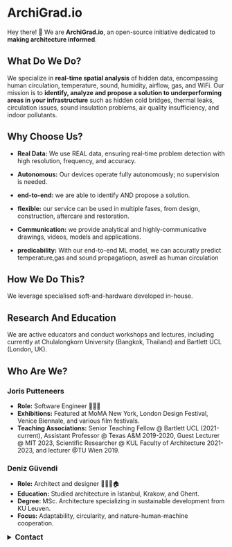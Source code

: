 
# ArchiGrad.io

Hey there! 👋 We are **ArchiGrad.io**, an open-source initiative dedicated to **making architecture informed**.

## What Do We Do?

We specialize in **real-time spatial analysis** of hidden data, encompassing human circulation, temperature, sound, humidity, airflow, gas, and WiFi. Our mission is to **identify, analyze and propose a solution to underperforming areas in your infrastructure** such as hidden cold bridges, thermal leaks, circulation issues, sound insulation problems, air quality insufficiency, and indoor pollutants. 

<!-- We outperform traditional methods, offering both an economical and environmental advantage. -->


## Why Choose Us?

- **Real Data:** We use REAL data, ensuring real-time problem detection with high resolution, frequency, and accuracy.
  
- **Autonomous:** Our devices operate fully autonomously; no supervision is needed.

- **end-to-end:** we are able to identify AND propose a solution.

- **flexible:** our service can be used in multiple fases, from design, construction, aftercare and restoration.

- **Communication:** we provide analytical and highly-communicative drawings, videos, models and applications.

- **predicability:** With our end-to-end ML model, we can accuratly predict temperature,gas and sound propagatiopn, aswell as  human circulation
 <!-- high-communicative drawings, videos, and models to effectively communicate our proposals and analyses. -->

## How We Do This?

We leverage specialised soft-and-hardware developed in-house. 

## Research And Education

We are active educators and conduct workshops and lectures, including currently at Chulalongkorn University (Bangkok, Thailand) and Bartlett UCL (London, UK).


<!-- ## Roadmap

- [x] Task 1
- [ ] Task 2 -->

## Who Are We?

### Joris Putteneers
- **Role:** Software Engineer 🤖🧑‍💻
- **Exhibitions:** Featured at MoMA New York, London Design Festival, Venice Biennale, and various film festivals.
- **Teaching Associations:** Senior Teaching Fellow @ Bartlett UCL (2021-current), Assistant Professor @ Texas A&M 2019-2020, Guest Lecturer @ MIT 2023, Scientific Researcher @ KUL Faculty of Architecture 2021-2023, and lecturer @TU Wien 2019.

### Deniz Güvendi
- **Role:** Architect and designer 📐👷‍♀️🏠
- **Education:** Studied architecture in Istanbul, Krakow, and Ghent.
- **Degree:** MSc. Architecture specializing in sustainable development from KU Leuven.
- **Focus:** Adaptability, circularity, and nature-human-machine cooperation.

<!-- ## contact -->
<!-- <details>
  <summary></summary>   
  

</details> -->

<details>
  <summary style="font-weight: bold; font-size: larger;">Contact</summary>
  
  **Email:** putteneersjoris@gmail.com  
  **Email:** dguvendi9696@gmail.com  
</details>





